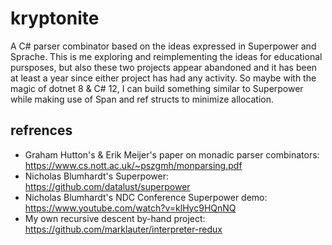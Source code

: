 # kryptonite
A C# parser combinator based on the ideas expressed in Superpower and Sprache. This is me exploring and reimplementing the ideas for educational pursposes, but also these two projects appear abandoned and it has been at least a year since either project has had any activity. So maybe with the magic of dotnet 8 & C# 12, I can build something similar to Superpower while making use of Span<T> and ref structs to minimize allocation.

## refrences
- Graham Hutton's & Erik Meijer's paper on monadic parser combinators: https://www.cs.nott.ac.uk/~pszgmh/monparsing.pdf
- Nicholas Blumhardt's Superpower: https://github.com/datalust/superpower
- Nicholas Blumhardt's NDC Conference Superpower demo: https://www.youtube.com/watch?v=klHyc9HQnNQ
- My own recursive descent by-hand project: https://github.com/marklauter/interpreter-redux
